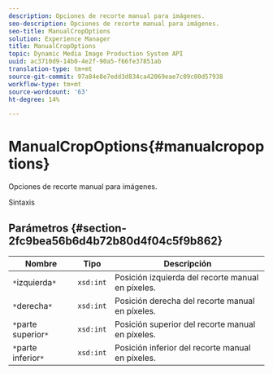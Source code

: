 ```yaml
---
description: Opciones de recorte manual para imágenes.
seo-description: Opciones de recorte manual para imágenes.
seo-title: ManualCropOptions
solution: Experience Manager
title: ManualCropOptions
topic: Dynamic Media Image Production System API
uuid: ac3710d9-14b0-4e2f-90a5-f66fe37851ab
translation-type: tm+mt
source-git-commit: 97a84e8e7edd3d834ca42069eae7c09c00d57938
workflow-type: tm+mt
source-wordcount: '63'
ht-degree: 14%

---
```



# ManualCropOptions{#manualcropoptions}

Opciones de recorte manual para imágenes.

Sintaxis

## Parámetros {#section-2fc9bea56b6d4b72b80d4f04c5f9b862}

| Nombre | Tipo | Descripción |
|---|---|---|
| `*`izquierda`*` | `xsd:int` | Posición izquierda del recorte manual en píxeles. |
| `*`derecha`*` | `xsd:int` | Posición derecha del recorte manual en píxeles. |
| `*`parte superior`*` | `xsd:int` | Posición superior del recorte manual en píxeles. |
| `*`parte inferior`*` | `xsd:int` | Posición inferior del recorte manual en píxeles. |

